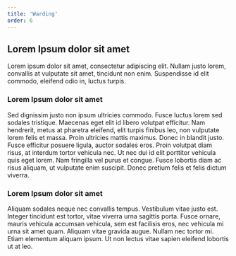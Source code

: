 ```yaml
---
title: 'Warding'
order: 6
---
```


## Lorem Ipsum dolor sit amet

Lorem ipsum dolor sit amet, consectetur adipiscing elit. Nullam justo lorem, convallis at vulputate sit amet, tincidunt non enim. Suspendisse id elit commodo, eleifend odio in, luctus turpis.

### Lorem Ipsum dolor sit amet

Sed dignissim justo non ipsum ultricies commodo. Fusce luctus lorem sed sodales tristique. Maecenas eget elit id libero volutpat efficitur. Nam hendrerit, metus at pharetra eleifend, elit turpis finibus leo, non vulputate lorem felis et massa. Proin ultricies mattis maximus. Donec in blandit justo. Fusce efficitur posuere ligula, auctor sodales eros. Proin volutpat diam risus, at interdum tortor vehicula nec. Ut nec dui id elit porttitor vehicula quis eget lorem. Nam fringilla vel purus et congue. Fusce lobortis diam ac risus aliquam, ut vulputate enim suscipit. Donec pretium felis et felis dictum viverra.

### Lorem Ipsum dolor sit amet

Aliquam sodales neque nec convallis tempus. Vestibulum vitae justo est. Integer tincidunt est tortor, vitae viverra urna sagittis porta. Fusce ornare, mauris vehicula accumsan vehicula, sem est facilisis eros, nec vehicula mi urna sit amet quam. Aliquam vitae gravida augue. Nullam nec tortor mi. Etiam elementum aliquam ipsum. Ut non lectus vitae sapien eleifend lobortis ut at leo.
